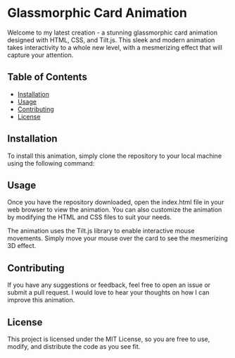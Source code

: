 # Glassmorphic Card Animation

Welcome to my latest creation - a stunning glassmorphic card animation designed with HTML, CSS, and Tilt.js. This sleek and modern animation takes interactivity to a whole new level, with a mesmerizing effect that will capture your attention.

## Table of Contents
- [Installation](#installation)
- [Usage](#usage)
- [Contributing](#contributing)
- [License](#license)

## Installation

To install this animation, simply clone the repository to your local machine using the following command:

## Usage
Once you have the repository downloaded, open the index.html file in your web browser to view the animation. You can also customize the animation by modifying the HTML and CSS files to suit your needs.

The animation uses the Tilt.js library to enable interactive mouse movements. Simply move your mouse over the card to see the mesmerizing 3D effect.

## Contributing
If you have any suggestions or feedback, feel free to open an issue or submit a pull request. I would love to hear your thoughts on how I can improve this animation.

## License
This project is licensed under the MIT License, so you are free to use, modify, and distribute the code as you see fit.
